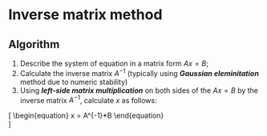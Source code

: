 # Inverse matrix method

## Algorithm

1. Describe the system of equation in a matrix form $Ax=B$;
2. Calculate the inverse matrix $A^{-1}$ (typically using ***Gaussian eleminitation*** method due to numeric stability)
3. Using ***left-side matrix multiplication*** on both sides of the $Ax=B$ by the inverse matrix $A^{-1}$, calculate $x$ as follows:

\[
\begin{equation}
    x = A^{-1}*B
\end{equation}    
\]